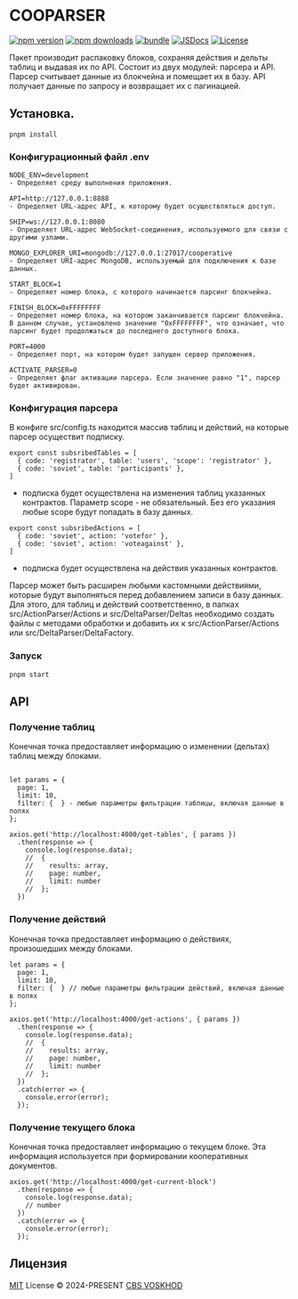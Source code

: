 # COOPARSER

[![npm version][npm-version-src]][npm-version-href]
[![npm downloads][npm-downloads-src]][npm-downloads-href]
[![bundle][bundle-src]][bundle-href]
[![JSDocs][jsdocs-src]][jsdocs-href]
[![License][license-src]][license-href]

Пакет производит распаковку блоков, сохраняя действия и дельты таблиц и выдавая их по API. Состоит из двух модулей: парсера и API. Парсер считывает данные из блокчейна и помещает их в базу. API получает данные по запросу и возвращает их с пагинацией.

## Установка.
```
pnpm install
```

### Конфигурационный файл .env
```
NODE_ENV=development
- Определяет среду выполнения приложения.

API=http://127.0.0.1:8888
- Определяет URL-адрес API, к которому будет осуществляться доступ.

SHIP=ws://127.0.0.1:8080
- Определяет URL-адрес WebSocket-соединения, используемого для связи с другими узлами.

MONGO_EXPLORER_URI=mongodb://127.0.0.1:27017/cooperative
- Определяет URI-адрес MongoDB, используемый для подключения к базе данных.

START_BLOCK=1
- Определяет номер блока, с которого начинается парсинг блокчейна.

FINISH_BLOCK=0xFFFFFFFF
- Определяет номер блока, на котором заканчивается парсинг блокчейна. В данном случае, установлено значение "0xFFFFFFFF", что означает, что парсинг будет продолжаться до последнего доступного блока.

PORT=4000
- Определяет порт, на котором будет запущен сервер приложения.

ACTIVATE_PARSER=0
- Определяет флаг активации парсера. Если значение равно "1", парсер будет активирован.
```

### Конфигурация парсера
В конфиге src/config.ts находится массив таблиц и действий, на которые парсер осуществит подписку.

```
export const subsribedTables = [
  { code: 'registrator', table: 'users', 'scope': 'registrator' },
  { code: 'soviet', table: 'participants' },
]
```
- подписка будет осуществлена на изменения таблиц указанных контрактов. Параметр scope - не обязательный. Без его указания любые scope будут попадать в базу данных.

```
export const subsribedActions = [
  { code: 'soviet', action: 'votefor' },
  { code: 'soviet', action: 'voteagainst' },
]
```
- подписка будет осуществлена на действия указанных контрактов.

Парсер может быть расширен любыми кастомными действиями, которые будут выполняться перед добавлением записи в базу данных. Для этого, для таблиц и действий соответственно, в папках src/ActionParser/Actions и src/DeltaParser/Deltas необходимо создать файлы с методами обработки и добавить их к src/ActionParser/Actions или src/DeltaParser/DeltaFactory.

### Запуск
```
pnpm start
```

## API

### Получение таблиц
Конечная точка предоставляет информацию о изменении (дельтах) таблиц между блоками.

```

let params = {
  page: 1,
  limit: 10,
  filter: {  } - любые параметры фильтрации таблицы, включая данные в полях
};

axios.get('http://localhost:4000/get-tables', { params })
  .then(response => {
    console.log(response.data);
    //  {
    //    results: array,
    //    page: number,
    //    limit: number
    //  };
  })
```

### Получение действий
Конечная точка предоставляет информацию о действиях, произошедших между блоками.

```
let params = {
  page: 1,
  limit: 10,
  filter: {  } // любые параметры фильтрации действий, включая данные в полях
};

axios.get('http://localhost:4000/get-actions', { params })
  .then(response => {
    console.log(response.data);
    //  {
    //    results: array,
    //    page: number,
    //    limit: number
    //  };
  })
  .catch(error => {
    console.error(error);
  });
```

### Получение текущего блока
Конечная точка предоставляет информацию о текущем блоке. Эта информация используется при формировании кооперативных документов.

```
axios.get('http://localhost:4000/get-current-block')
  .then(response => {
    console.log(response.data);
    // number
  })
  .catch(error => {
    console.error(error);
  });
```

## Лицензия

[MIT](./LICENSE) License © 2024-PRESENT [CBS VOSKHOD](https://github.com/copenomics)

<!-- Badges -->

[npm-version-src]: https://img.shields.io/npm/v/cooparser?style=flat&colorA=080f12&colorB=1fa669
[npm-version-href]: https://npmjs.com/package/cooparser
[npm-downloads-src]: https://img.shields.io/npm/dm/cooparser?style=flat&colorA=080f12&colorB=1fa669
[npm-downloads-href]: https://npmjs.com/package/cooparser
[bundle-src]: https://img.shields.io/bundlephobia/minzip/cooparser?style=flat&colorA=080f12&colorB=1fa669&label=minzip
[bundle-href]: https://bundlephobia.com/result?p=cooparser
[license-src]: https://img.shields.io/github/license/copenomics/cooparser.svg?style=flat&colorA=080f12&colorB=1fa669
[license-href]: https://github.com/copenomics/cooparser/blob/main/LICENSE
[jsdocs-src]: https://img.shields.io/badge/jsdocs-reference-080f12?style=flat&colorA=080f12&colorB=1fa669
[jsdocs-href]: https://www.jsdocs.io/package/cooparser
